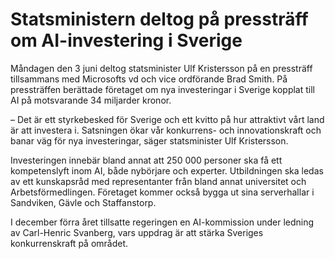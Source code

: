 # Statsministern deltog på pressträff om AI-investering i Sverige

Måndagen den 3 juni deltog statsminister Ulf Kristersson på en pressträff tillsammans med Microsofts vd och vice ordförande Brad Smith. På pressträffen berättade företaget om nya investeringar i Sverige kopplat till AI på motsvarande 34 miljarder kronor.


– Det är ett styrkebesked för Sverige och ett kvitto på hur attraktivt vårt land är att investera i. Satsningen ökar vår konkurrens\- och innovationskraft och banar väg för nya investeringar, säger statsminister Ulf Kristersson.

Investeringen innebär bland annat att 250 000 personer ska få ett kompetenslyft inom AI, både nybörjare och experter. Utbildningen ska ledas av ett kunskapsråd med representanter från bland annat universitet och Arbetsförmedlingen. Företaget kommer också bygga ut sina serverhallar i Sandviken, Gävle och Staffanstorp.

I december förra året tillsatte regeringen en AI\-kommission under ledning av Carl\-Henric Svanberg, vars uppdrag är att stärka Sveriges konkurrenskraft på området.
